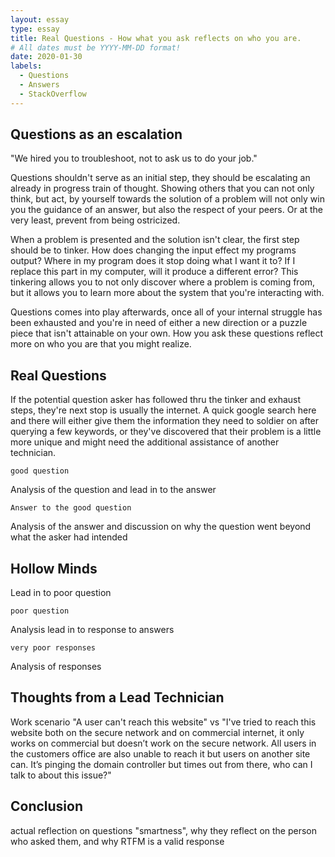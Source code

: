 ```yaml
---
layout: essay
type: essay
title: Real Questions - How what you ask reflects on who you are.
# All dates must be YYYY-MM-DD format!
date: 2020-01-30
labels:
  - Questions
  - Answers
  - StackOverflow
---
```


## Questions as an escalation

"We hired you to troubleshoot, not to ask us to do your job."

Questions shouldn't serve as an initial step, they should be escalating an already in progress train of thought. Showing others that you can not only think, but act, by yourself towards the solution of a problem will not only win you the guidance of an answer, but also the respect of your peers. Or at the very least, prevent from being ostricized.

When a problem is presented and the solution isn't clear, the first step should be to tinker. How does changing the input effect my programs output? Where in my program does it stop doing what I want it to? If I replace this part in my computer, will it produce a different error? This tinkering allows you to not only discover where a problem is coming from, but it allows you to learn more about the system that you're interacting with.

Questions comes into play afterwards, once all of your internal struggle has been exhausted and you're in need of either a new direction or a puzzle piece that isn't attainable on your own. How you ask these questions reflect more on who you are that you might realize.


## Real Questions

If the potential question asker has followed thru the tinker and exhaust steps, they're next stop is usually the internet. A quick google search here and there will either give them the information they need to soldier on after querying a few keywords, or they've discovered that their problem is a little more unique and might need the additional assistance of another technician.

```
good question
```

Analysis of the question and lead in to the answer

```
Answer to the good question
```

Analysis of the answer and discussion on why the question went beyond what the asker had intended


## Hollow Minds

Lead in to poor question

```
poor question
```

Analysis
lead in to response to answers

```
very poor responses
```

Analysis of responses

## Thoughts from a Lead Technician

Work scenario
"A user can't reach this website"
vs
"I've tried to reach this website both on the secure network and on commercial internet, it only works on commercial but doesn’t work on the secure network. All users in the customers office are also unable to reach it but users on another site can. It’s pinging the domain controller but times out from there, who can I talk to about this issue?"

## Conclusion

actual reflection on questions "smartness", why they reflect on the person who asked them, and why RTFM is a valid response

